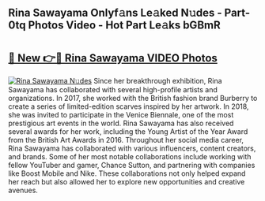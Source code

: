 ## Rina Sawayama Onlyf𝚊ns Le𝚊ked N𝚞des - Part-0tq Photos Video - Hot Part Le𝚊ks bGBmR

# <h2><a href="http://ac55386.deff.icu/?id=Rina+Sawayama">🔗 New 👉🔴 Rina Sawayama VIDEO Photos</a></h2>

[![Rina Sawayama N𝚞des](https://i.imgur.com/rIISA9y.gif)](http://ac55386.deff.icu/?id=Rina+Sawayama)
Since her breakthrough exhibition, Rina Sawayama has collaborated with several high-profile artists and organizations. In 2017, she worked with the British fashion brand Burberry to create a series of limited-edition scarves inspired by her artwork. In 2018, she was invited to participate in the Venice Biennale, one of the most prestigious art events in the world. Rina Sawayama has also received several awards for her work, including the Young Artist of the Year Award from the British Art Awards in 2016. Throughout her social media career, Rina Sawayama has collaborated with various influencers, content creators, and brands. Some of her most notable collaborations include working with fellow YouTuber and gamer, Chance Sutton, and partnering with companies like Boost Mobile and Nike. These collaborations not only helped expand her reach but also allowed her to explore new opportunities and creative avenues.
